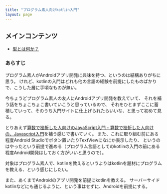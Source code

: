 ```yaml
---
title: "プログラム素人向けkotlin入門"
layout: page
---
```


## メインコンテンツ

- [型とは何か？](what_is_type.md)

### あらすじ

プログラム素人がAndroidアプリ開発に興味を持つ、というのは結構ありがちに思う。
けれど、kotlinの入門はどれも他の言語の経験を前提にしたものばかりで、こうした層に手頃なものが無い。

今ちょうどプログラム素人の友人にAndroidアプリ開発を教えていて、
それを補う話をちょこちょこ書いていこうと思っているので、
それをひとまずここに蓄積していって、そのうち入門サイトに仕上げられたらいいな、と思って初めて見る。

とりあえず[算数で挫折した人向けのJavaScript入門 - 算数で挫折した人向けの、Javascript入門](https://karino2.github.io/js-introduction/)を補う感じで書いていく。
また、これに取り組む前にある程度Android Studioでボタン置いたりTextViewになにか表示したり、
というのはやったという前提で進める（プログラム言語としてのkotlinの入門の前にある程度Android開発はしておく方がいいと思うので）。

対象はプログラム素人で、kotlinを教えるというよりはkotlinを題材にプログラムを教える、という感じにしたい。

また、あくまでAndroidのアプリ開発を前提にkotlinを教える。
サーバーサイドkotlinなどにも通じるように、という事はせずに、Androidを前提にする。